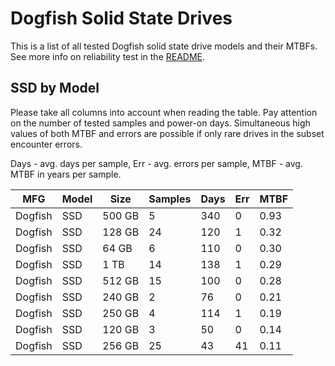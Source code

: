 Dogfish Solid State Drives
==========================

This is a list of all tested Dogfish solid state drive models and their MTBFs. See
more info on reliability test in the [README](https://github.com/linuxhw/SMART).

SSD by Model
------------

Please take all columns into account when reading the table. Pay attention on the
number of tested samples and power-on days. Simultaneous high values of both MTBF
and errors are possible if only rare drives in the subset encounter errors.

Days - avg. days per sample,
Err  - avg. errors per sample,
MTBF - avg. MTBF in years per sample.

| MFG       | Model              | Size   | Samples | Days  | Err   | MTBF |
|-----------|--------------------|--------|---------|-------|-------|------|
| Dogfish   | SSD                | 500 GB | 5       | 340   | 0     | 0.93   |
| Dogfish   | SSD                | 128 GB | 24      | 120   | 1     | 0.32   |
| Dogfish   | SSD                | 64 GB  | 6       | 110   | 0     | 0.30   |
| Dogfish   | SSD                | 1 TB   | 14      | 138   | 1     | 0.29   |
| Dogfish   | SSD                | 512 GB | 15      | 100   | 0     | 0.28   |
| Dogfish   | SSD                | 240 GB | 2       | 76    | 0     | 0.21   |
| Dogfish   | SSD                | 250 GB | 4       | 114   | 1     | 0.19   |
| Dogfish   | SSD                | 120 GB | 3       | 50    | 0     | 0.14   |
| Dogfish   | SSD                | 256 GB | 25      | 43    | 41    | 0.11   |
